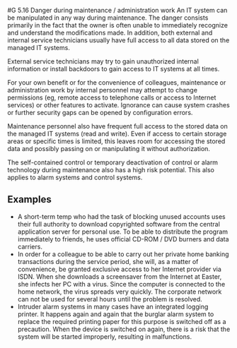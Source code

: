 #G 5.16 Danger during maintenance / administration work
An IT system can be manipulated in any way during maintenance. The danger consists primarily in the fact that the owner is often unable to immediately recognize and understand the modifications made. In addition, both external and internal service technicians usually have full access to all data stored on the managed IT systems.

External service technicians may try to gain unauthorized internal information or install backdoors to gain access to IT systems at all times.

For your own benefit or for the convenience of colleagues, maintenance or administration work by internal personnel may attempt to change permissions (eg, remote access to telephone calls or access to Internet services) or other features to activate. Ignorance can cause system crashes or further security gaps can be opened by configuration errors.

Maintenance personnel also have frequent full access to the stored data on the managed IT systems (read and write). Even if access to certain storage areas or specific times is limited, this leaves room for accessing the stored data and possibly passing on or manipulating it without authorization.

The self-contained control or temporary deactivation of control or alarm technology during maintenance also has a high risk potential. This also applies to alarm systems and control systems.



## Examples 
* A short-term temp who had the task of blocking unused accounts uses their full authority to download copyrighted software from the central application server for personal use. To be able to distribute the program immediately to friends, he uses official CD-ROM / DVD burners and data carriers.
* In order for a colleague to be able to carry out her private home banking transactions during the service period, she will, as a matter of convenience, be granted exclusive access to her Internet provider via ISDN. When she downloads a screensaver from the Internet at Easter, she infects her PC with a virus. Since the computer is connected to the home network, the virus spreads very quickly. The corporate network can not be used for several hours until the problem is resolved.
* Intruder alarm systems in many cases have an integrated logging printer. It happens again and again that the burglar alarm system to replace the required printing paper for this purpose is switched off as a precaution. When the device is switched on again, there is a risk that the system will be started improperly, resulting in malfunctions.




